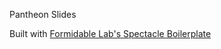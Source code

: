 Pantheon Slides

Built with [Formidable Lab's Spectacle Boilerplate](https://github.com/FormidableLabs/spectacle-boilerplate)
